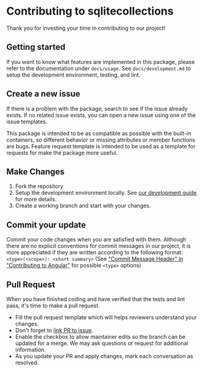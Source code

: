 # Contributing to sqlitecollections

Thank you for investing your time in contributing to our project!

## Getting started

If you want to know what features are implemented in this package, please refer to the documentation under `docs/usage`.
See `docs/development.md` to setup the development environment, testing, and lint.

## Create a new issue

If there is a problem with the package, search to see if the issue already exists.
If no related issue exists, you can open a new issue using one of the issue templates.

This package is intended to be as compatible as possible with the built-in containers, so different behavior or missing attributes or member functions are bugs.
Feature request template is intended to be used as a template for requests for make the package more useful.

## Make Changes

1. Fork the repository
2. Setup the development environment locally. See [our development guide](https://osoken.github.io/sqlitecollections/development/) for more details.
3. Create a working branch and start with your changes.

## Commit your update

Commit your code changes when you are satisfied with them.
Although there are no explicit conventions for commit messages in our project,
it is more appreciated if they are written according to the following format: `<type>(<scope>): <short summary>` (See ["Commit Message Header" in "Contributing to Angular"](https://github.com/angular/angular/blob/master/CONTRIBUTING.md#commit-message-header) for possible `<type>` options)

## Pull Request

When you have finished coding and have verified that the tests and lint pass, it's time to make a pull request.

- Fill the pull request template which will helps reviewers understand your changes.
- Don't forget to [link PR to issue](https://docs.github.com/en/issues/tracking-your-work-with-issues/linking-a-pull-request-to-an-issue).
- Enable the checkbox to allow maintainer edits so the branch can be updated for a merge. We may ask questions or request for additional information.
- As you update your PR and apply changes, mark each conversation as resolved.
